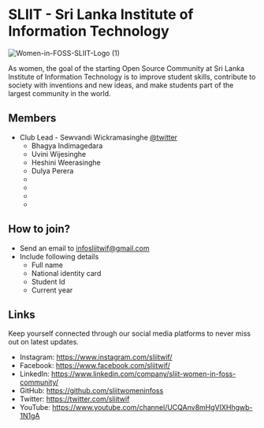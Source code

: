 # SLIIT - Sri Lanka Institute of Information Technology

![Women-in-FOSS-SLIIT-Logo (1)](https://user-images.githubusercontent.com/61576355/130833123-aac53dba-85e7-40d2-bad1-a94214dc8654.jpg)

As women, the goal of the starting Open Source Community at Sri Lanka Institute of Information Technology is to improve student skills, contribute to society with inventions and new ideas, and make students part of the largest community in the world.


## Members

* Club Lead - Sewvandi Wickramasinghe [@twitter](https://twitter.com/Sewvandiii)  
  - Bhagya Indimagedara
  - Uvini Wijesinghe
  - Heshini Weerasinghe
  - Dulya Perera
  - 
  - 
  -
  -

## How to join?

- Send an email to [infosliitwif@gmail.com](infosliitwif@gmail.com) 
- Include following details
    - Full name
    - National identity card
    - Student Id
    - Current year

## Links

Keep yourself connected through our social media platforms to never miss out on latest updates.

- Instagram: https://www.instagram.com/sliitwif/
- Facebook: https://www.facebook.com/sliitwif/
- LinkedIn: https://www.linkedin.com/company/sliit-women-in-foss-community/
- GitHub: https://github.com/sliitwomeninfoss
- Twitter: https://twitter.com/sliitwif
- YouTube: https://www.youtube.com/channel/UCQAnv8mHgVIXHhgwb-1N1gA
